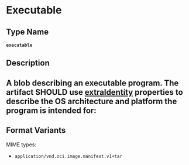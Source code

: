 # Executable

## Type Name
**`executable`**

## Description
A blob describing an executable program. The artifact SHOULD use [extraIdentity](../../01-model/03-elements-sub.md#identifiers)
properties to describe the OS architecture and platform the program is intended for:
- 

## Format Variants


MIME types:
  -  `application/vnd.oci.image.manifest.v1+tar`
